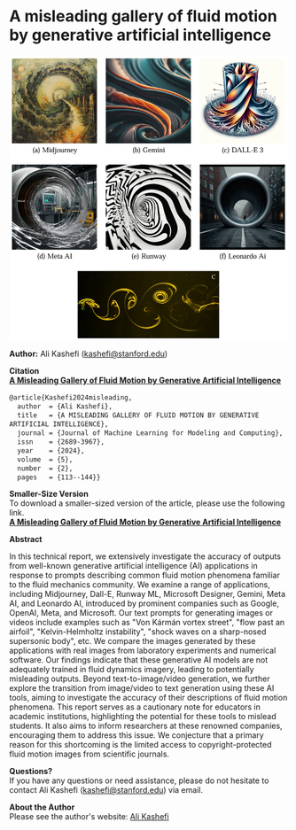 # A misleading gallery of fluid motion by generative artificial intelligence

![pic](./art.png)

**Author:** Ali Kashefi (kashefi@stanford.edu)<br>
      
**Citation** <br>
**[A Misleading Gallery of Fluid Motion by Generative Artificial Intelligence](https://dl.begellhouse.com/journals/558048804a15188a,65c7e3224e2d00e0,33d9a46f14d96b21.html)**

    @article{Kashefi2024misleading,
      author  = {Ali Kashefi},
      title   = {A MISLEADING GALLERY OF FLUID MOTION BY GENERATIVE ARTIFICIAL INTELLIGENCE},
      journal = {Journal of Machine Learning for Modeling and Computing},
      issn    = {2689-3967},
      year    = {2024},
      volume  = {5},
      number  = {2},
      pages   = {113--144}}

**Smaller-Size Version** <br>
To download a smaller-sized version of the article, please use the following link. <br>
**[A Misleading Gallery of Fluid Motion by Generative Artificial Intelligence](https://web.stanford.edu/~kashefi/papers/15.pdf)**


**Abstract** <br>

In this technical report, we extensively investigate the accuracy of outputs from well-known generative artificial intelligence (AI) applications in response to prompts describing common fluid motion phenomena familiar to the fluid mechanics community. We examine a range of applications, including Midjourney, Dall-E, Runway ML, Microsoft Designer, Gemini, Meta AI, and Leonardo AI, introduced by prominent companies such as Google, OpenAI, Meta, and Microsoft. Our text prompts for generating images or videos include examples such as "Von Kármán vortex street", "flow past an airfoil", "Kelvin-Helmholtz instability", "shock waves on a sharp-nosed supersonic body", etc. We compare the images generated by these applications with real images from laboratory experiments and numerical software. Our findings indicate that these generative AI models are not adequately trained in fluid dynamics imagery, leading to potentially misleading outputs. Beyond text-to-image/video generation, we further explore the transition from image/video to text generation using these AI tools, aiming to investigate the accuracy of their descriptions of fluid motion phenomena. This report serves as a cautionary note for educators in academic institutions, highlighting the potential for these tools to mislead students. It also aims to inform researchers at these renowned companies, encouraging them to address this issue. We conjecture that a primary reason for this shortcoming is the limited access to copyright-protected fluid motion images from scientific journals.

**Questions?** <br>
If you have any questions or need assistance, please do not hesitate to contact Ali Kashefi (kashefi@stanford.edu) via email.

**About the Author** <br>
Please see the author's website: [Ali Kashefi](https://web.stanford.edu/~kashefi/) 

